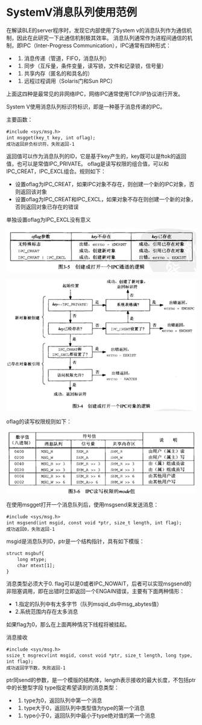 # SystemV消息队列使用范例

在解读BLE的server程序时，发现它内部使用了System v的消息队列作为通信机制，因此在此研究一下此通信机制极其效率。 消息队列通常作为进程间通信的机制，即IPC（Inter-Progress Communication），IPC通常有四种形式：

* 1. 消息传递（管道，FIFO，消息队列）
* 1. 同步（互斥量，条件变量，读写锁，文件和记录锁，信号量）
* 1. 共享内存（匿名的和具名的）
* 1. 远程过程调用（Solaris门和Sun RPC）

上面这四种是最常见的非网络IPC，网络IPC通常使用TCP/IP协议进行开发。

System V使用消息队列标识符标识，即是一种基于消息传递的IPC。

主要函数：

```text
#include <sys/msg.h>
int msgget(key_t key, int oflag);
成功返回非负标识符，失败返回-1
```

返回值可以作为消息队列的ID，它是基于key产生的，key既可以是ftok的返回值，也可以是常值IPC\_PRIVATE。 oflag是读写权限的组合值，可以和IPC\_CREAT，IPC\_EXCL组合。规则如下：

* 设置oflag为IPC\_CREAT，如果IPC对象不存在，则创建一个新的IPC对象，否则返回该对象
* 设置oflag为IPC\_CREAT和IPC\_EXCL，如果对象不存在则创建一个新的对象，否则返回对象已存在的错误

单独设置oflag为IPC\_EXCL没有意义   

![](.gitbook/assets/image%20%2810%29.png)

![](.gitbook/assets/image%20%287%29.png)



oflag的读写权限规则如下： 

![](.gitbook/assets/image%20%285%29.png)

在使用msgget打开一个消息队列后，使用msgsend来发送消息：

```text
#include <sys/msg.h>
int msgsend(int msgid, const void *ptr, size_t length, int flag);
成功返回0，失败返回-1
```

msgid是消息队列ID，ptr是一个结构指针，具有如下模版：

```text
struct msgbuf{
    long mtype;
    char mtext[1];
}
```

消息类型必须大于0. flag可以是0或者IPC\_NOWAIT，后者可以实现msgsend的非阻塞调用，即在出错时立即返回一个ENGAIN错误，主要有下面两种情形：

* 1.指定的队列中有太多字节（队列msqid\_ds中msg\_abytes值）
* 2.系统范围内存在太多消息

如果flag为0，那么在上面两种情况下线程将被挂起。

消息接收

```text
#include <sys/msg.h>
ssize_t msgrecv(int msgid, const void *ptr, size_t length, long type, int flag);
成功返回字节数，失败返回-1
```

ptr同send的参数，是一个模版的结构体，length表示接收的最大长度，不包括ptr中的长整型字段 type指定希望读到的消息类型：

* 1. type为0，返回队列中第一个消息
* 1. type大于0，返回队列中类型值为type的第一个消息
* 1. type小于0，返回队列中最小于type绝对值的第一个消息

